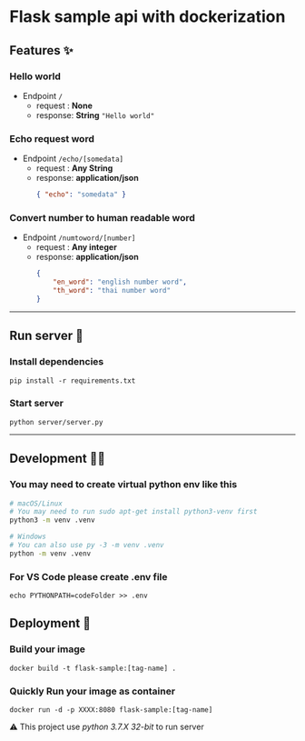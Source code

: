 # Flask sample api with dockerization

## Features ✨

### Hello world
  * Endpoint `/`
    * request : **None**
    * response: **String** `"Hello world"`

### Echo request word
  * Endpoint `/echo/[somedata]`
    * request : **Any String**
    * response: **application/json**
        ```json
        { "echo": "somedata" }
        ```

### Convert number to human readable word
  * Endpoint `/numtoword/[number]`
    * request : **Any integer**
    * response: **application/json**
        ```json
        {
            "en_word": "english number word",
            "th_word": "thai number word"
        }
        ```
---

## Run server 🏃‍

### Install dependencies
`pip install -r requirements.txt`

### Start server
`python server/server.py`

---

## Development 👨‍💻

### You may need to create virtual python env like this
```bash
# macOS/Linux
# You may need to run sudo apt-get install python3-venv first
python3 -m venv .venv

# Windows
# You can also use py -3 -m venv .venv
python -m venv .venv
```

### For VS Code please create .env file
`echo PYTHONPATH=codeFolder >> .env`

## Deployment 🐳

### Build your image
`docker build -t flask-sample:[tag-name] .`

### Quickly Run your image as container
`docker run -d -p XXXX:8080 flask-sample:[tag-name]`

⚠ This project use _python 3.7.X 32-bit_ to run server